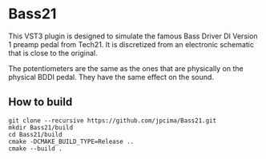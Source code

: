 # Bass21

This VST3 plugin is designed to simulate the famous Bass Driver DI Version 1 preamp pedal from Tech21.
It is discretized from an electronic schematic that is close to the original.

The potentiometers are the same as the ones that are physically on the physical BDDI pedal.
They have the same effect on the sound.

## How to build

```
git clone --recursive https://github.com/jpcima/Bass21.git
mkdir Bass21/build
cd Bass21/build
cmake -DCMAKE_BUILD_TYPE=Release ..
cmake --build .
```
